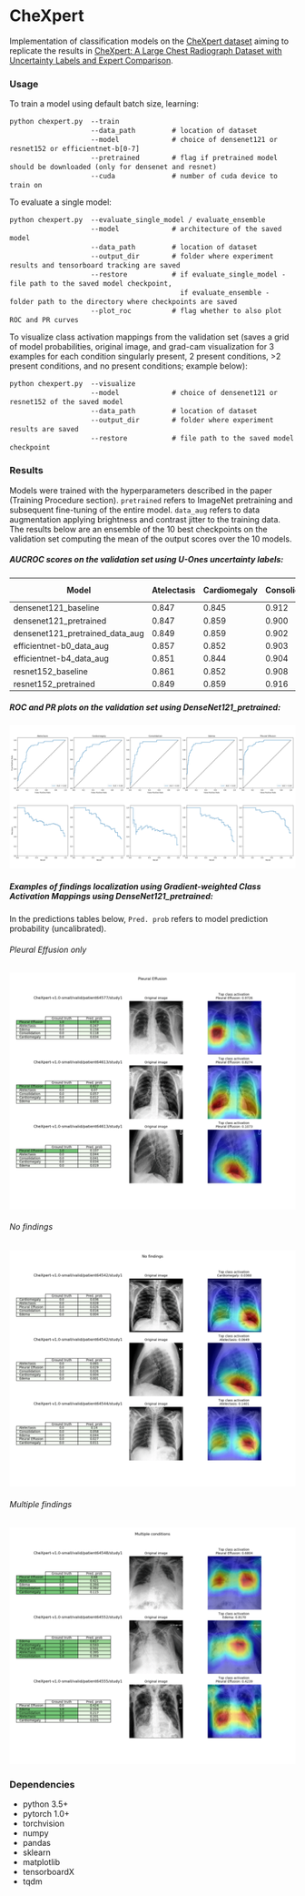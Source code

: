 # CheXpert

Implementation of classification models on the [CheXpert dataset](https://stanfordmlgroup.github.io/competitions/chexpert/) aiming to replicate the results in [CheXpert: A Large Chest Radiograph Dataset with Uncertainty Labels and Expert Comparison](https://arxiv.org/abs/1901.07031).

### Usage

To train a model using default batch size, learning:
```
python chexpert.py  --train
                    --data_path         # location of dataset
                    --model             # choice of densenet121 or resnet152 or efficientnet-b[0-7]
                    --pretrained        # flag if pretrained model should be downloaded (only for densenet and resnet)
                    --cuda              # number of cuda device to train on
```

To evaluate a single model:
```
python chexpert.py  --evaluate_single_model / evaluate_ensemble
                    --model             # architecture of the saved model
                    --data_path         # location of dataset
                    --output_dir        # folder where experiment results and tensorboard tracking are saved
                    --restore           # if evaluate_single_model - file path to the saved model checkpoint,
                                          if evaluate_ensemble - folder path to the directory where checkpoints are saved
                    --plot_roc          # flag whether to also plot ROC and PR curves
```

To visualize class activation mappings from the validation set (saves a grid of model probabilities, original image, and grad-cam visualization for 3 examples for each condition singularly present, 2 present conditions, >2 present conditions, and no present conditions; example below):
```
python chexpert.py  --visualize
                    --model             # choice of densenet121 or resnet152 of the saved model
                    --data_path         # location of dataset
                    --output_dir        # folder where experiment results are saved
                    --restore           # file path to the saved model checkpoint
```

### Results

Models were trained with the hyperparameters described in the paper (Training Procedure section). `pretrained` refers to ImageNet pretraining and subsequent fine-tuning of the entire model. `data_aug` refers to data augmentation applying brightness and contrast jitter to the training data. The results below are an ensemble of the 10 best checkpoints on the validation set computing the mean of the output scores over the 10 models.

##### AUCROC scores on the validation set using U-Ones uncertainty labels:

| Model | Atelectasis | Cardiomegaly | Consolidation | Edema | Pleural Effusion |
| --- | --- | --- | --- | --- | --- |
| densenet121_baseline | 0.847 | 0.845	| 0.912 | 0.905 | 0.938 |
| densenet121_pretrained | 0.847 | 0.859 | 0.900 | 0.936 | 0.940 |
| densenet121_pretrained_data_aug | 0.849 | 0.859 | 0.902 |	0.932 | 0.943 |
| efficientnet-b0_data_aug | 0.857 | 0.852 | 0.903 | 0.890 | 0.932 |
| efficientnet-b4_data_aug	| 0.851	| 0.844 | 0.904 | 0.890 | 0.928 |
| resnet152_baseline | 0.861 | 0.852 | 0.908 | 0.894 | 0.919 |
| resnet152_pretrained | 0.849 | 0.859 | 0.916 | 0.934 | 0.944 |


##### ROC and PR plots on the validation set using DenseNet121_pretrained:

![densent121_plot](images/densenet121_pretrained_data_aug_roc_pr_step_ensemble.png)


##### Examples of findings localization using Gradient-weighted Class Activation Mappings using DenseNet121_pretrained:

In the predictions tables below, `Pred. prob` refers to model prediction probability (uncalibrated).

###### Pleural Effusion only

![densenet121_gradcam](images/densenet121_pretrained_vis_Pleural_Effusion_step_41700.png)

###### No findings

![densenet121_gradcam](images/densenet121_pretrained_vis_No_findings_step_41700.png)

###### Multiple findings

![densenet121_gradcam](images/densenet121_pretrained_vis_Multiple_conditions_step_41700.png)

### Dependencies
* python 3.5+
* pytorch 1.0+
* torchvision
* numpy
* pandas
* sklearn
* matplotlib
* tensorboardX
* tqdm
